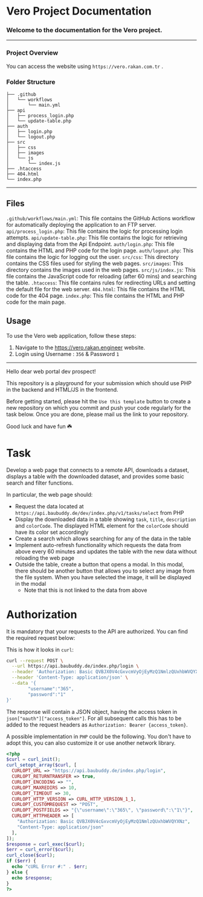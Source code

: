 # Vero Project Documentation
### Welcome to the documentation for the Vero project.
---
### Project Overview
You can access the website using ```https://vero.rakan.com.tr``` . 

### Folder Structure
```
├── .github
│   └── workflows
│       └── main.yml
├── api
│   ├── process_login.php
│   └── update-table.php
├── auth
│   ├── login.php
│   └── logout.php
├── src
│   ├── css
│   ├── images
│   └── js
│       └── index.js
├── .htaccess
├── 404.html
└── index.php
```
---
## Files
`.github/workflows/main.yml`: This file contains the GitHub Actions workflow for automatically deploying the application to an FTP server.
`api/process_login.php`: This file contains the logic for processing login attempts.
`api/update-table.php`: This file contains the logic for retrieving and displaying data from the Api Endpoint.
`auth/login.php`: This file contains the HTML and PHP code for the login page.
`auth/logout.php`: This file contains the logic for logging out the user.
`src/css`: This directory contains the CSS files used for styling the web pages.
`src/images`: This directory contains the images used in the web pages.
`src/js/index.js`: This file contains the JavaScript code for reloading (after 60 mins) and searching the table.
`.htaccess`: This file contains rules for redirecting URLs and setting the default file for the web server.
`404.html`: This file contains the HTML code for the 404 page.
`index.php`: This file contains the HTML and PHP code for the main page.

## Usage
To use the Vero web application, follow these steps:
1. Navigate to the https://vero.rakan.engineer website.
2. Login using Username : `356` & Password `1`

---
Hello dear web portal dev prospect!

This repository is a playground for your submission which should use PHP in the backend and HTML/JS in the frontend.

Before getting started, please hit the `Use this template` button to create a new repository on which you commit and push your code regularly for the task below. Once you are done, please mail us the link to your repository.

Good luck and have fun ☘️

# Task

Develop a web page that connects to a remote API, downloads a dataset, displays a table with the downloaded dataset, and provides some basic search and filter functions.

In particular, the web page should:

- Request the data located at `https://api.baubuddy.de/dev/index.php/v1/tasks/select` from PHP
- Display the downloaded data in a table showing `task`, `title`, `description` and `colorCode`. The displayed HTML element for the `colorCode` should have its color set accordingly
- Create a search which allows searching for any of the data in the table
- Implement auto-refresh functionality which requests the data from above every 60 minutes and updates the table with the new data without reloading the web page
- Outside the table, create a button that opens a modal. In this modal, there should be another button that allows you to select any image from the file system. When you have selected the image, it will be displayed in the modal
  - Note that this is not linked to the data from above

# Authorization

It is mandatory that your requests to the API are authorized. You can find the required request below:

This is how it looks in `curl`:

```bash
curl --request POST \
  --url https://api.baubuddy.de/index.php/login \
  --header 'Authorization: Basic QVBJX0V4cGxvcmVyOjEyMzQ1NmlzQUxhbWVQYXNz' \
  --header 'Content-Type: application/json' \
  --data '{
        "username":"365",
        "password":"1"
}'
```

The response will contain a JSON object, having the access token in `json["oauth"]["access_token"]`. For all subsequent calls this has to be added to the request headers as `Authorization: Bearer {access_token}`.

A possible implementation in `PHP` could be the following. You don't have to adopt this, you can also customize it or use another network library.

```php
<?php
$curl = curl_init();
curl_setopt_array($curl, [
  CURLOPT_URL => "https://api.baubuddy.de/index.php/login",
  CURLOPT_RETURNTRANSFER => true,
  CURLOPT_ENCODING => "",
  CURLOPT_MAXREDIRS => 10,
  CURLOPT_TIMEOUT => 30,
  CURLOPT_HTTP_VERSION => CURL_HTTP_VERSION_1_1,
  CURLOPT_CUSTOMREQUEST => "POST",
  CURLOPT_POSTFIELDS => "{\"username\":\"365\", \"password\":\"1\"}",
  CURLOPT_HTTPHEADER => [
    "Authorization: Basic QVBJX0V4cGxvcmVyOjEyMzQ1NmlzQUxhbWVQYXNz",
    "Content-Type: application/json"
  ],
]);
$response = curl_exec($curl);
$err = curl_error($curl);
curl_close($curl);
if ($err) {
  echo "cURL Error #:" . $err;
} else {
  echo $response;
}
?>
```
